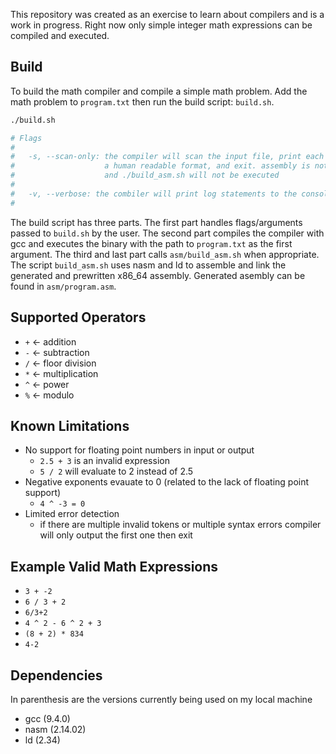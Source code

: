 This repository was created as an exercise to learn about compilers and is a work in progress. Right now only simple integer math expressions can be compiled and executed.

## Build

To build the math compiler and compile a simple math problem. Add the math problem to `program.txt` then run the build script: `build.sh`. 
```bash
./build.sh

# Flags
#
#   -s, --scan-only: the compiler will scan the input file, print each token in 
#                    a human readable format, and exit. assembly is not generated
#                    and ./build_asm.sh will not be executed
#
#   -v, --verbose: the combiler will print log statements to the consol
#
```
The build script has three parts. The first part handles flags/arguments passed to `build.sh` by the user. The second part compiles the compiler with gcc and executes the binary with the path to `program.txt` as the first argument. The third and last part calls `asm/build_asm.sh` when appropriate. The script `build_asm.sh` uses nasm and ld to assemble and link the generated and prewritten x86_64 assembly. Generated asembly can be found in `asm/program.asm`.

## Supported Operators
- `+`  <- addition
- `-`  <- subtraction
- `/`  <- floor division
- `*`  <- multiplication
- `^`  <- power
- `%`  <- modulo

## Known Limitations

- No support for floating point numbers in input or output
    - `2.5 + 3` is an invalid expression
    - `5 / 2` will evaluate to 2 instead of 2.5
- Negative exponents evauate to 0 (related to the lack of floating point support)
    - `4 ^ -3 = 0`
- Limited error detection
    - if there are multiple invalid tokens or multiple syntax errors compiler will only output the first one then exit

## Example Valid Math Expressions
- `3 + -2`
- `6 / 3 + 2`
- `6/3+2`
- `4 ^ 2 - 6 ^ 2 + 3`
- `(8 + 2) * 834`
- `4-2`

## Dependencies
In parenthesis are the versions currently being used on my local machine
- gcc (9.4.0)
- nasm (2.14.02)
- ld (2.34)
